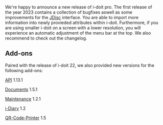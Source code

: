 We're happy to announce a new release of i-doit pro. The first release of the year 2023 contains a collection of bugfixes aswell as some improvements for the [JDisc](../../daten-konsolidieren/jdisc-discovery.md) interface. You are able to import more information into newly provieded attributes within i-doit. Furthermore, if you are using smaller i-doit on a screen with a lower resolution, you will experience an automatic adjustment of the menu bar at the top. We also recommend to check out the changelog.

Add-ons
-------

Paired with the release of i-doit 22, we also provided new versions for the following add-ons:

[API](../../i-doit-pro-add-ons/api/index.md) 1.13.1

[Documents](../../i-doit-pro-add-ons/documents/index.md) 1.5.1

[Maintenance](../../i-doit-pro-add-ons/maintenance.md) 1.2.1

[i-Diary](../../i-doit-pro-add-ons/i-diary.md) 1.2

[QR-Code-Printer](../../i-doit-pro-add-ons/i-doit-qr-code-printer.md) 1.5